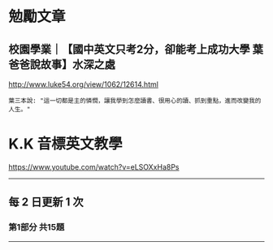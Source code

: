 # 勉勵文章
## 校園學業｜【國中英文只考2分，卻能考上成功大學 葉爸爸說故事】水深之處
<http://www.luke54.org/view/1062/12614.html>
```
葉三本說: "這一切都是主的憐憫，讓我學到怎麼讀書、很用心的讀、抓到重點，進而改變我的人生。"
```

# K.K 音標英文教學
<https://www.youtube.com/watch?v=eLSOXxHa8Ps>

***
## 每 2 日更新 1 次
### 第1部分 共15題

***
